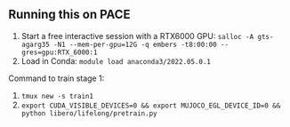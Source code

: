 ## Running this on PACE

1. Start a free interactive session with a RTX6000 GPU: ```salloc -A gts-agarg35 -N1 --mem-per-gpu=12G -q embers -t8:00:00 --gres=gpu:RTX_6000:1```
2. Load in Conda: ```module load anaconda3/2022.05.0.1```

Command to train stage 1:  
1. ```tmux new -s train1```  
2. ```export CUDA_VISIBLE_DEVICES=0 && export MUJOCO_EGL_DEVICE_ID=0 && python libero/lifelong/pretrain.py```